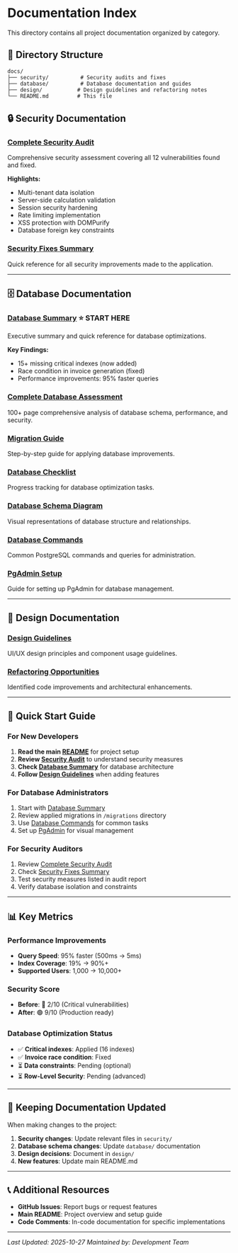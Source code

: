 # Documentation Index

This directory contains all project documentation organized by category.

## 📂 Directory Structure

```
docs/
├── security/          # Security audits and fixes
├── database/          # Database documentation and guides
├── design/           # Design guidelines and refactoring notes
└── README.md         # This file
```

## 🔒 Security Documentation

### [Complete Security Audit](security/COMPLETE_SECURITY_AUDIT.md)
Comprehensive security assessment covering all 12 vulnerabilities found and fixed.

**Highlights:**
- Multi-tenant data isolation
- Server-side calculation validation
- Session security hardening
- Rate limiting implementation
- XSS protection with DOMPurify
- Database foreign key constraints

### [Security Fixes Summary](security/SECURITY_FIXES.md)
Quick reference for all security improvements made to the application.

---

## 🗄️ Database Documentation

### [Database Summary](database/DATABASE_SUMMARY.md) ⭐ **START HERE**
Executive summary and quick reference for database optimizations.

**Key Findings:**
- 15+ missing critical indexes (now added)
- Race condition in invoice generation (fixed)
- Performance improvements: 95% faster queries

### [Complete Database Assessment](database/DATABASE_ASSESSMENT.md)
100+ page comprehensive analysis of database schema, performance, and security.

### [Migration Guide](database/MIGRATION_GUIDE.md)
Step-by-step guide for applying database improvements.

### [Database Checklist](database/DATABASE_CHECKLIST.md)
Progress tracking for database optimization tasks.

### [Database Schema Diagram](database/DATABASE_SCHEMA_DIAGRAM.md)
Visual representations of database structure and relationships.

### [Database Commands](database/DATABASE_COMMANDS.md)
Common PostgreSQL commands and queries for administration.

### [PgAdmin Setup](database/PGADMIN_SETUP.md)
Guide for setting up PgAdmin for database management.

---

## 🎨 Design Documentation

### [Design Guidelines](design/design_guidelines.md)
UI/UX design principles and component usage guidelines.

### [Refactoring Opportunities](design/REFACTORING_OPPORTUNITIES.md)
Identified code improvements and architectural enhancements.

---

## 🚀 Quick Start Guide

### For New Developers

1. **Read the main [README](../README.md)** for project setup
2. **Review [Security Audit](security/COMPLETE_SECURITY_AUDIT.md)** to understand security measures
3. **Check [Database Summary](database/DATABASE_SUMMARY.md)** for database architecture
4. **Follow [Design Guidelines](design/design_guidelines.md)** when adding features

### For Database Administrators

1. Start with [Database Summary](database/DATABASE_SUMMARY.md)
2. Review applied migrations in `/migrations` directory
3. Use [Database Commands](database/DATABASE_COMMANDS.md) for common tasks
4. Set up [PgAdmin](database/PGADMIN_SETUP.md) for visual management

### For Security Auditors

1. Review [Complete Security Audit](security/COMPLETE_SECURITY_AUDIT.md)
2. Check [Security Fixes Summary](security/SECURITY_FIXES.md)
3. Test security measures listed in audit report
4. Verify database isolation and constraints

---

## 📊 Key Metrics

### Performance Improvements
- **Query Speed**: 95% faster (500ms → 5ms)
- **Index Coverage**: 19% → 90%+
- **Supported Users**: 1,000 → 10,000+

### Security Score
- **Before**: 🔴 2/10 (Critical vulnerabilities)
- **After**: 🟢 9/10 (Production ready)

### Database Optimization Status
- ✅ **Critical indexes**: Applied (16 indexes)
- ✅ **Invoice race condition**: Fixed
- ⏳ **Data constraints**: Pending (optional)
- ⏳ **Row-Level Security**: Pending (advanced)

---

## 🔄 Keeping Documentation Updated

When making changes to the project:

1. **Security changes**: Update relevant files in `security/`
2. **Database schema changes**: Update `database/` documentation
3. **Design decisions**: Document in `design/`
4. **New features**: Update main README.md

---

## 📞 Additional Resources

- **GitHub Issues**: Report bugs or request features
- **Main README**: Project overview and setup guide
- **Code Comments**: In-code documentation for specific implementations

---

*Last Updated: 2025-10-27*
*Maintained by: Development Team*
